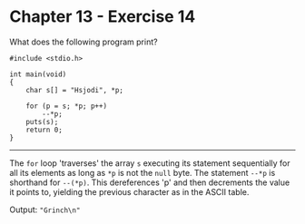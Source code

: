 # Chapter 13 - Exercise 14

What does the following program print?

```
#include <stdio.h>

int main(void)
{
    char s[] = "Hsjodi", *p;

    for (p = s; *p; p++)
        --*p;
    puts(s);
    return 0;
}
```

---

The `for` loop 'traverses' the array `s` executing its statement sequentially for all its elements as long as `*p` is not the `null` byte.
The statement `--*p` is shorthand for `--(*p)`. This dereferences 'p' and then decrements the value it points to, yielding the previous character as in the ASCII table.

Output: `"Grinch\n"`
